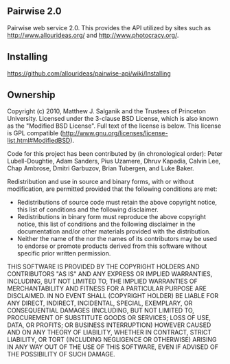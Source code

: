 Pairwise 2.0
-------------------

Pairwise web service 2.0.  This provides the API utilized by sites such as <http://www.allourideas.org/> and <http://www.photocracy.org/>.

Installing
-------------------
<https://github.com/allourideas/pairwise-api/wiki/Installing>


Ownership
-------------------

Copyright (c) 2010, Matthew J. Salganik and the Trustees of Princeton University. Licensed under the 3-clause BSD License, which is also known as the "Modified BSD License".  Full text of the license is below.  This license is GPL compatible (http://www.gnu.org/licenses/license-list.html#ModifiedBSD).

Code for this project has been contributed by (in chronological order): Peter Lubell-Doughtie, Adam Sanders, Pius Uzamere, Dhruv Kapadia, Calvin Lee, Chap Ambrose, Dmitri Garbuzov, Brian Tubergen, and Luke Baker.

Redistribution and use in source and binary forms, with or without modification, are permitted provided that the following conditions are met:

* Redistributions of source code must retain the above copyright notice, this list of conditions and the following disclaimer.
* Redistributions in binary form must reproduce the above copyright notice, this list of conditions and the following disclaimer in the documentation and/or other materials provided with the distribution.
* Neither the name of the <organization> nor the names of its contributors may be used to endorse or promote products derived from this software without specific prior written permission.

THIS SOFTWARE IS PROVIDED BY THE COPYRIGHT HOLDERS AND CONTRIBUTORS "AS IS" AND ANY EXPRESS OR IMPLIED WARRANTIES, INCLUDING, BUT NOT LIMITED TO, THE IMPLIED WARRANTIES OF MERCHANTABILITY AND FITNESS FOR A PARTICULAR PURPOSE ARE DISCLAIMED. IN NO EVENT SHALL (COPYRIGHT HOLDER) BE LIABLE FOR ANY DIRECT, INDIRECT, INCIDENTAL, SPECIAL, EXEMPLARY, OR CONSEQUENTIAL DAMAGES (INCLUDING, BUT NOT LIMITED TO, PROCUREMENT OF SUBSTITUTE GOODS OR SERVICES; LOSS OF USE, DATA, OR PROFITS; OR BUSINESS INTERRUPTION) HOWEVER CAUSED AND ON ANY THEORY OF LIABILITY, WHETHER IN CONTRACT, STRICT LIABILITY, OR TORT (INCLUDING NEGLIGENCE OR OTHERWISE) ARISING IN ANY WAY OUT OF THE USE OF THIS SOFTWARE, EVEN IF ADVISED OF THE POSSIBILITY OF SUCH DAMAGE.
